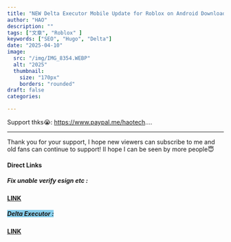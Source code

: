 ```yaml
---
title: "NEW Delta Executor Mobile Update for Roblox on Android Download & Install Best Roblox Executor + key"
author: "HAO"
description: ""
tags: ["文章", "Roblox" ]
keywords: ["SEO", "Hugo", "Delta"]
date: "2025-04-10"
image:
  src: "/img/IMG_8354.WEBP"
  alt: "2025"
  thumbnail:
    size: "170px"
    borders: "rounded"
draft: false
categories:

---
```


Support thks😭: https://www.paypal.me/haotech....
<!--more-->

---

Thank you for your support, I hope new viewers can subscribe to me and old fans can continue to support!
II hope I can be seen by more people😇

#### **Direct Links**

##### **<font style="background:  "> Fix unable verify esign etc :</font>** 
**[ LINK ](https://jiun8631.pages.dev/post/fixverify-250318/)**

##### **<font style="background:  skyblue"> Delta Executor :</font>** 
**[ LINK ]( https://www.mediafire.com/file_premium/xpf1j5jyqc7wjuy/Delta-666.609-01.apk/file)**
